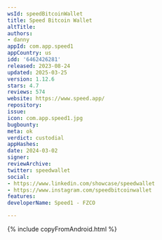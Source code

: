 ```yaml
---
wsId: speedBitcoinWallet
title: Speed Bitcoin Wallet
altTitle: 
authors:
- danny
appId: com.app.speed1
appCountry: us
idd: '6462426281'
released: 2023-08-24
updated: 2025-03-25
version: 1.12.6
stars: 4.7
reviews: 574
website: https://www.speed.app/
repository: 
issue: 
icon: com.app.speed1.jpg
bugbounty: 
meta: ok
verdict: custodial
appHashes: 
date: 2024-03-02
signer: 
reviewArchive: 
twitter: speedwallet
social:
- https://www.linkedin.com/showcase/speedwallet
- https://www.instagram.com/speedbitcoinwallet
features: 
developerName: Speed1 - FZCO

---
```


{% include copyFromAndroid.html %}